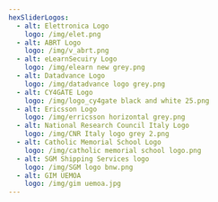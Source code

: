 ```yaml
---
hexSliderLogos:
  - alt: Elettronica Logo
    logo: /img/elet.png
  - alt: ABRT Logo
    logo: /img/v_abrt.png
  - alt: eLearnSecuiry Logo
    logo: /img/elearn new grey.png
  - alt: Datadvance Logo
    logo: /img/datadvance logo grey.png
  - alt: CY4GATE Logo
    logo: /img/logo_cy4gate black and white 25.png
  - alt: Ericsson Logo
    logo: /img/erricsson horizontal grey.png
  - alt: National Research Council Italy Logo
    logo: /img/CNR Italy logo grey 2.png
  - alt: Catholic Memorial School Logo
    logo: /img/catholic memorial school logo.png
  - alt: SGM Shipping Services logo
    logo: /img/SGM logo bnw.png
  - alt: GIM UEMOA
    logo: /img/gim uemoa.jpg 
---
```


